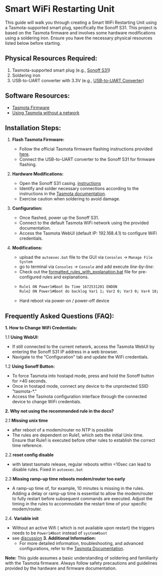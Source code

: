 # Smart WiFi Restarting Unit

This guide will walk you through creating a Smart WiFi Restarting Unit using a Tasmota-supported smart plug, specifically the Sonoff S31. This project is based on the Tasmota firmware and involves some hardware modifications using a soldering iron. Ensure you have the necessary physical resources listed below before starting.

## Physical Resources Required:

1. Tasmota-supported smart plug (e.g., [Sonoff S31](https://a.co/d/egYRv0p))
2. Soldering iron
3. USB-to-UART converter with 3.3V (e.g., [USB-to-UART Converter](https://a.co/d/6l37PIg))

## Software Resources:

- [Tasmota Firmware](https://ota.tasmota.com/tasmota/)
- [Using Tasmota without a network](https://world.hey.com/goekesmi/using-tasmota-without-a-network-a-post-preserved-from-the-past-303b26f0)

## Installation Steps:

1. **Flash Tasmota Firmware:**
   - Follow the official Tasmota firmware flashing instructions provided [here](https://ota.tasmota.com/tasmota/).
   - Connect the USB-to-UART converter to the Sonoff S31 for firmware flashing.

2. **Hardware Modifications:**
   - Open the Sonoff S31 casing. [instructions](https://tasmota.github.io/docs/devices/Sonoff-S31/)
   - Identify and solder necessary connections according to the instructions in the [Tasmota documentation](https://ota.tasmota.com/tasmota/).
   - Exercise caution when soldering to avoid damage.

3. **Configuration:**
   - Once flashed, power up the Sonoff S31.
   - Connect to the default Tasmota WiFi network using the provided documentation.
   - Access the Tasmota WebUI (default IP: 192.168.4.1) to configure WiFi credentials.

4. **Modifications:**
   - upload the `autoexec.bat` file to the GUI via `Consoles` -> `Manage File System`
   - go to terminal via `Consoles` -> `Console` and add execute *line-by-line*:
   - Check out the [formatted_rules_with_explanation.bat](formatted_rules_with_explanation.bat) file for pre-configured rules and explanations.
   - ```bash
     Rule1 ON Power1#Boot Do Time 1672531201 ENDON
     Rule2 ON Power1#Boot do backlog Var1 1; Var2 0; Var3 0; Var4 10; Var5 10; ENDON ON Time#Minute|%Var5% DO backlog LedState 0; Var; Delay 100; Ping4 8.8.8.8; ENDON ON Ping#8.8.8.8#Success==0 DO backlog Var5 %Var4%; Power1 0; Delay 40; Power1 1; Add2 1; Var3 %timestamp%; ENDON ON Ping#8.8.8.8#Success>0 DO backlog LedState 1; Var5 %Var1%; ENDON
     ```
   - Hard reboot via power-on / power-off device

## Frequently Asked Questions (FAQ):

**1. How to Change WiFi Credentials:**

   1.1 **Using WebUI:**
   - If still connected to the current network, access the Tasmota WebUI by entering the Sonoff S31 IP address in a web browser.
   - Navigate to the "Configuration" tab and update the WiFi credentials.

   1.2 **Using Sonoff Button:**
   - To force Tasmota into hostapd mode, press and hold the Sonoff button for >40 seconds.
   - Once in hostapd mode, connect any device to the unprotected SSID "tasmota-*."
   - Access the Tasmota configuration interface through the connected device to change WiFi credentials.

**2. Why not using the recommended rule in the docs?**
   
2.1 **Missing unix time**
- after reboot of a modem/router no NTP is possible
- The rules are dependent on Rule1, which sets the initial Unix time. Ensure that Rule1 is executed before other rules to establish the correct time reference.

2.2 **reset config disable**
- with latest tasmato release, regular reboots within <10sec can lead to disable rules. Fixed in `autoexec.bat`

2.3 **Missing ramp-up time reboots modem/router too early** 
- A ramp-up time of, for example, 10 minutes is missing in the rules. Adding a delay or ramp-up time is essential to allow the modem/router to fully restart before subsequent commands are executed. Adjust the timing in the rules to accommodate the restart time of your specific modem/router.

2.4. **Variable init**
- Without an active Wifi ( which is not available upon restart) the triggers needs to be `Power1#Boot` instead of `system#boot`
- see [discussion](https://github.com/arendst/Tasmota/issues/9026#issuecomment-668879510)
**3. Additional Information:**
   - For more detailed information, troubleshooting, and advanced configurations, refer to the [Tasmota Documentation](https://ota.tasmota.com/tasmota/).

**Note:** This guide assumes a basic understanding of soldering and familiarity with the Tasmota firmware. Always follow safety precautions and guidelines provided by the hardware and firmware documentation.
